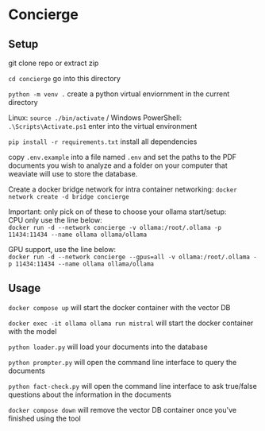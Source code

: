 # Concierge #

## Setup ##
git clone repo or extract zip  

`cd concierge` go into this directory

`python -m venv .` create a python virtual enviornment in the current directory

Linux: `source ./bin/activate` / Windows PowerShell: `.\Scripts\Activate.ps1` enter into the virtual environment

`pip install -r requirements.txt` install all dependencies

copy `.env.example` into a file named `.env` and set the paths to the PDF documents you wish to analyze and a folder on your computer that weaviate will use to store the database.

Create a docker bridge network for intra container networking: 
`docker network create -d bridge concierge`

Important: only pick on of these to choose your ollama start/setup:  
CPU only use the line below:  
`docker run -d --network concierge -v ollama:/root/.ollama -p 11434:11434 --name ollama ollama/ollama`  

GPU support, use the line below:  
`docker run -d --network concierge --gpus=all -v ollama:/root/.ollama -p 11434:11434 --name ollama ollama/ollama`

## Usage ##
`docker compose up` will start the docker container with the vector DB

`docker exec -it ollama ollama run mistral` will start the docker container with the model

`python loader.py` will load your documents into the database

`python prompter.py` will open the command line interface to query the documents

`python fact-check.py` will open the command line interface to ask true/false questions about the information in the documents

`docker compose down` will remove the vector DB container once you've finished using the tool
